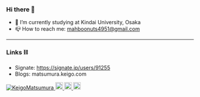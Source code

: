 ### Hi there 👋

- 🔭 I’m currently studying at Kindai University, Osaka
- 📪 How to reach me: mahboonuts4951@gmail.com
___
### Links ⛓
- Signate: https://signate.jp/users/91255
- Blogs: matsumura.keigo.com


<p align="left">
  <a href="https://github.com/KeigoMatsumura/KeigoMatsumura/">
    <img src="https://komarev.com/ghpvc/?username=KeigoMatsumura" alt="KeigoMatsumura" />
  </a>

  <a href="https://github.com/KeigoMatsumura">
    <img height="20" src="https://img.shields.io/github/followers/KeigoMatsumura?label=follow&logo=github&style=flat" />
  </a>

  <a href="https://stackoverflow.com/users/5720201/KeigoMatsumura">
    <img height="20" src="https://img.shields.io/stackexchange/stackoverflow/r/KeigoMatsumura?label=StackOverflow&logo=stack-overflow&style=flat" />
  </a>
  <a href="http://qiita.com/KeigoMatsumura">
    <img height="20" src="https://qiita-badge.apiapi.app/s/KeigoMatsumura/posts.svg" />
  </a
</p>
